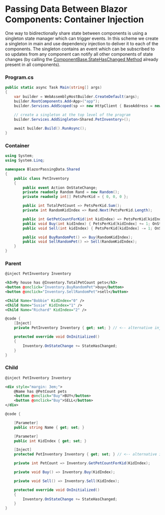 # Passing Data Between Blazor Components: Container Injection

One way to bidirectionally share state between components is using a singleton state manager which can trigger events. In this scheme we create a singleton in main and use dependency injection to deliver it to each of the components. The singleton contains an event which can be subscribed to so updates from any component can notify all other components of state changes (by calling the [ComponentBase.StateHasChanged Method](https://docs.microsoft.com/en-us/dotnet/api/microsoft.aspnetcore.components.componentbase.statehaschanged?view=aspnetcore-5.0) already present in all components).

### Program.cs

```cs
public static async Task Main(string[] args)
{
    var builder = WebAssemblyHostBuilder.CreateDefault(args);
    builder.RootComponents.Add<App>("app");
    builder.Services.AddScoped(sp => new HttpClient { BaseAddress = new Uri(builder.HostEnvironment.BaseAddress) });
            
    // create a singleton at the top level of the program
    builder.Services.AddSingleton<Shared.PetInventory>();

    await builder.Build().RunAsync();
}
```

### Container
```cs
using System;
using System.Linq;

namespace BlazorPassingData.Shared
{
    public class PetInventory
    {
        public event Action OnStateChange;
        private readonly Random Rand = new Random();
        private readonly int[] PetsPerKid = { 0, 0, 0 };

        public int TotalPetCount => PetsPerKid.Sum();
        private int RandomKidIndex => Rand.Next(PetsPerKid.Length);

        public int GetPetCountForKid(int kidIndex) => PetsPerKid[kidIndex];
        public void Buy(int kidIndex) { PetsPerKid[kidIndex] += 1; OnStateChange?.Invoke(); }
        public void Sell(int kidIndex) { PetsPerKid[kidIndex] -= 1; OnStateChange?.Invoke(); }

        public void BuyRandomPet() => Buy(RandomKidIndex);
        public void SellRandomPet() => Sell(RandomKidIndex);
    }
}
```

### Parent

```xml
@inject PetInventory Inventory

<h3>My house has @Inventory.TotalPetCount pets</h3>
<button @onclick="Inventory.BuyRandomPet">buy</button>
<button @onclick="Inventory.SellRandomPet">sell</button>

<Child Name="Bobbie" KidIndex="0" />
<Child Name="Susie" KidIndex="1" />
<Child Name="Richard" KidIndex="2" />
```

```cs
@code {
    [Inject]
    private PetInventory Inventory { get; set; } // <-- alternative injection style

    protected override void OnInitialized()
    {
        Inventory.OnStateChange += StateHasChanged;
    }
}
```

### Child

```xml
@inject PetInventory Inventory

<div style="margin: 3em;">
    @Name has @PetCount pets
    <button @onclick="Buy">BUY</button>
    <button @onclick="Buy">SELL</button>
</div>
```

```cs
@code {

    [Parameter]
    public string Name { get; set; }

    [Parameter]
    public int KidIndex { get; set; }

    [Inject]
    protected PetInventory Inventory { get; set; } // <-- alternative injection style

    private int PetCount => Inventory.GetPetCountForKid(KidIndex);

    private void Buy() => Inventory.Buy(KidIndex);

    private void Sell() => Inventory.Sell(KidIndex);

    protected override void OnInitialized()
    {
        Inventory.OnStateChange += StateHasChanged;
    }
}
```
